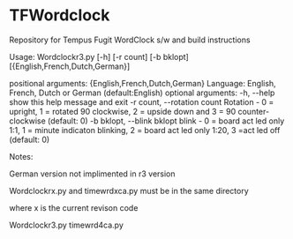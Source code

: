 # TFWordclock
Repository for Tempus Fugit WordClock s/w and build instructions

Usage: Wordclockr3.py [-h] [-r count] [-b bklopt]  [{English,French,Dutch,German}]
 
positional arguments:
  {English,French,Dutch,German}
                        Language: English, French, Dutch or German (default:English)
optional arguments:
  -h, --help            show this help message and exit
  -r count, --rotation count
                        Rotation - 0 = upright, 1 = rotated 90 clockwise, 2 = upside down
and 3 = 90 counter-clockwise (default: 0)
  -b bklopt, --blink bklopt
                        blink - 0 = board act led only 1:1, 1 = minute indicaton blinking, 2 = board act led only 1:20,
3 =act led off (default: 0)


Notes:

German version not implimented in r3 version

Wordclockrx.py and timewrdxca.py must be in the same directory

where x is the current revison code

Wordclockr3.py
timewrd4ca.py
